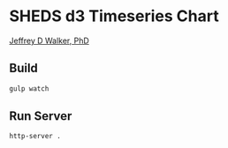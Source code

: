 SHEDS d3 Timeseries Chart
=========================

[Jeffrey D Walker, PhD](http://walkerjeff.com)

## Build

```sh
gulp watch
```

## Run Server

```sh
http-server .
```